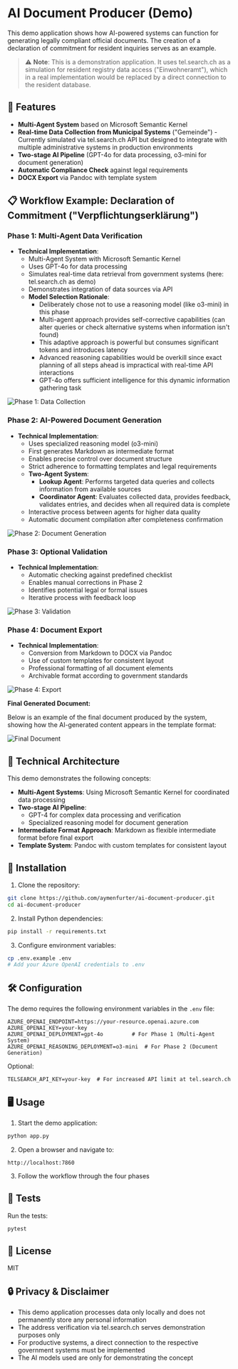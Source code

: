 # AI Document Producer (Demo)

This demo application shows how AI-powered systems can function for generating legally compliant official documents. The creation of a declaration of commitment for resident inquiries serves as an example.

> ⚠️ **Note**: This is a demonstration application. It uses tel.search.ch as a simulation for resident registry data access ("Einwohneramt"), which in a real implementation would be replaced by a direct connection to the resident database.

## 🌟 Features

- **Multi-Agent System** based on Microsoft Semantic Kernel
- **Real-time Data Collection from Municipal Systems** ("Gemeinde") - Currently simulated via tel.search.ch API but designed to integrate with multiple administrative systems in production environments
- **Two-stage AI Pipeline** (GPT-4o for data processing, o3-mini for document generation)
- **Automatic Compliance Check** against legal requirements
- **DOCX Export** via Pandoc with template system

## 📋 Workflow Example: Declaration of Commitment ("Verpflichtungserklärung")

### Phase 1: Multi-Agent Data Verification
- **Technical Implementation**: 
  - Multi-Agent System with Microsoft Semantic Kernel
  - Uses GPT-4o for data processing
  - Simulates real-time data retrieval from government systems (here: tel.search.ch as demo)
  - Demonstrates integration of data sources via API
  - **Model Selection Rationale**:
    - Deliberately chose not to use a reasoning model (like o3-mini) in this phase
    - Multi-agent approach provides self-corrective capabilities (can alter queries or check alternative systems when information isn't found)
    - This adaptive approach is powerful but consumes significant tokens and introduces latency
    - Advanced reasoning capabilities would be overkill since exact planning of all steps ahead is impractical with real-time API interactions
    - GPT-4o offers sufficient intelligence for this dynamic information gathering task

![Phase 1: Data Collection](docs/images/phase1.png)

### Phase 2: AI-Powered Document Generation
- **Technical Implementation**:
  - Uses specialized reasoning model (o3-mini)
  - First generates Markdown as intermediate format
  - Enables precise control over document structure
  - Strict adherence to formatting templates and legal requirements
  - **Two-Agent System**:
    - **Lookup Agent**: Performs targeted data queries and collects information from available sources
    - **Coordinator Agent**: Evaluates collected data, provides feedback, validates entries, and decides when all required data is complete
  - Interactive process between agents for higher data quality
  - Automatic document compilation after completeness confirmation

![Phase 2: Document Generation](docs/images/phase2.png)

### Phase 3: Optional Validation
- **Technical Implementation**:
  - Automatic checking against predefined checklist
  - Enables manual corrections in Phase 2
  - Identifies potential legal or formal issues
  - Iterative process with feedback loop

![Phase 3: Validation](docs/images/phase3.png)

### Phase 4: Document Export
- **Technical Implementation**:
  - Conversion from Markdown to DOCX via Pandoc
  - Use of custom templates for consistent layout
  - Professional formatting of all document elements
  - Archivable format according to government standards

![Phase 4: Export](docs/images/phase4.png)

**Final Generated Document:**

Below is an example of the final document produced by the system, showing how the AI-generated content appears in the template format:

![Final Document](docs/images/final_document.png)

## 🎯 Technical Architecture

This demo demonstrates the following concepts:
- **Multi-Agent Systems**: Using Microsoft Semantic Kernel for coordinated data processing
- **Two-stage AI Pipeline**: 
  - GPT-4 for complex data processing and verification
  - Specialized reasoning model for document generation
- **Intermediate Format Approach**: Markdown as flexible intermediate format before final export
- **Template System**: Pandoc with custom templates for consistent layout

## 🚀 Installation

1. Clone the repository:
```bash
git clone https://github.com/aymenfurter/ai-document-producer.git
cd ai-document-producer
```

2. Install Python dependencies:
```bash
pip install -r requirements.txt
```

3. Configure environment variables:
```bash
cp .env.example .env
# Add your Azure OpenAI credentials to .env
```

## 🛠️ Configuration

The demo requires the following environment variables in the `.env` file:

```env
AZURE_OPENAI_ENDPOINT=https://your-resource.openai.azure.com
AZURE_OPENAI_KEY=your-key
AZURE_OPENAI_DEPLOYMENT=gpt-4o         # For Phase 1 (Multi-Agent System)
AZURE_OPENAI_REASONING_DEPLOYMENT=o3-mini  # For Phase 2 (Document Generation)
```

Optional:
```env
TELSEARCH_API_KEY=your-key  # For increased API limit at tel.search.ch
```

## 🖥️ Usage

1. Start the demo application:
```bash
python app.py
```

2. Open a browser and navigate to:
```
http://localhost:7860
```

3. Follow the workflow through the four phases

## 🧪 Tests

Run the tests:
```bash
pytest
```

## 📝 License

MIT

## 🔒 Privacy & Disclaimer

- This demo application processes data only locally and does not permanently store any personal information
- The address verification via tel.search.ch serves demonstration purposes only
- For productive systems, a direct connection to the respective government systems must be implemented
- The AI models used are only for demonstrating the concept
